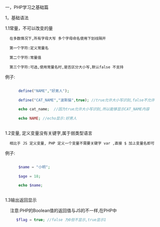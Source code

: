 
一，PHP学习之基础篇

1，基础语法

1.1常量，不可以改变的量
  
      在多数情况下,所有字母大写 多个字母命名使用下划线隔开
      
      第一个字符:定义常量名
      
      第二个字符:常量值
      
      第三个字符:可选,使用常量名时,是否区分大小写,默认false 不支持
      
例子:

```php
      
      define("NAME","好男人");
      
      define("CAT_NAME","波斯猫",true); //true允许大小写识别,false不允许
      
      echo cat_name;  //因为true允许大小写识别,所以能够显示CAT_NAME内容
      
      echo NAME; //echo显示:好男人
      
```
      
1.2变量, 定义变量没有关键字,属于弱类型语言
  
      相比于 JS 定义变量, PHP 定义一个变量不需要关键字 var ,直接 $ 加上变量名即可
      
例子:
```php
      
      $name = "小明";
      
      $age = 18;
      
      echo $name;
      
 ```

1.3输出返回显示

     注意:PHP的Boolean值的返回值与JS的不一样,在PHP中
     
```php
     $flag = true; //false 为0但不显示,true显示1
```



<!--stackedit_data:
eyJoaXN0b3J5IjpbLTE2OTA1MzUzODNdfQ==
-->